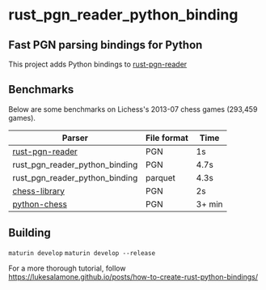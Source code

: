 # rust_pgn_reader_python_binding
## Fast PGN parsing bindings for Python
This project adds Python bindings to [rust-pgn-reader](https://github.com/niklasf/rust-pgn-reader)

## Benchmarks
Below are some benchmarks on Lichess's 2013-07 chess games (293,459	games).

| Parser                                                                     | File format | Time   |
|----------------------------------------------------------------------------|-------------|--------|
| [rust-pgn-reader](https://github.com/niklasf/rust-pgn-reader/tree/master)  | PGN         | 1s     |
| rust_pgn_reader_python_binding                                             | PGN         | 4.7s   |
| rust_pgn_reader_python_binding                                             | parquet     | 4.3s   |
| [chess-library](https://github.com/Disservin/chess-library)                | PGN         | 2s     |
| [python-chess](https://github.com/niklasf/python-chess)                    | PGN         | 3+ min |

## Building
`maturin develop`
`maturin develop --release`

For a more thorough tutorial, follow https://lukesalamone.github.io/posts/how-to-create-rust-python-bindings/